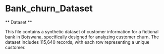 # Bank_churn_Dataset

** Dataset **

This file contains a synthetic dataset of customer information for a fictional bank in Botswana, specifically designed for analyzing customer churn. The dataset includes 115,640 records, with each row representing a unique customer.
